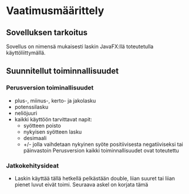 
# Vaatimusmäärittely

## Sovelluksen tarkoitus

Sovellus on nimensä mukaisesti laskin JavaFX:llä toteutetulla käyttöliittymällä. 


## Suunnitellut toiminnallisuudet

### Perusversion toiminallisuudet

- plus-, miinus-, kerto- ja jakolasku
- potenssilasku 
- neliöjuuri
- kaikki käyttöön tarvittavat napit: 
  - syötteen poisto
  - nykyisen syötteen lasku
  - desimaali
  - +/- jolla vaihdetaan nykyinen syöte positiivisesta negatiiviseksi tai päinvastoin
Perusversion kaikki toiminnallisuudet ovat toteutettu


### Jatkokehitysideat


- Laskin käyttää tällä hetkellä pelkästään double, liian suuret tai liian pienet luvut eivät toimi. Seuraava askel on korjata tämä
